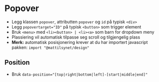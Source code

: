 # Popover <mark data-badge="Alfa"></mark>

- Legg klassen `popover`, attributten `popover` og `id` på typisk `<div>`
- Legg `popovertarget="ID"` på typisk `<button>` som trigger element
- Bruk `<menu>` med `<li><button> | <li><a>` som barn for dropdown meny
- Plassiering vil automatisk tilpasse seg scroll og tilgjengelig plass
- **Merk:** automatisk posisjonering krever at du har importert javascript pakken: `import "@mattilsynet/design"`


<pre hidden>
<button popovertarget="my-popover" type="button" class="styles.button">Knapp</button>
<menu popover id="my-popover" class="styles.popover">
  <li><button type="button" class="styles.button">Knapp 1</button></li>
  <li><button type="button" class="styles.button">Knapp 2</button></li>
  <li><button type="button" class="styles.button">Knapp 3</button></li>
  <li><button type="button" class="styles.button">Knapp 4</button></li>
  <li><button type="button" class="styles.button">Knapp 5</button></li>
</menu>
</pre>
<Story />

## Position

- Bruk `data-position="[top|right|bottom|left]-[start|middle|end]"`

<pre hidden>
<button popovertarget="my-pop-2" type="button" class="styles.button">Knapp</button>
<div popover id="my-pop-2" class="styles.popover" data-position="top-end">
  Er du sikker på at du vil avslutte uten å lagre?
  <div>
    <button type="button" class="styles.button">Lagre</button>
    <button type="button" class="styles.button" data-variant="secondary">Avslutt</button>
  </div>
</div>
</pre>
<Story />